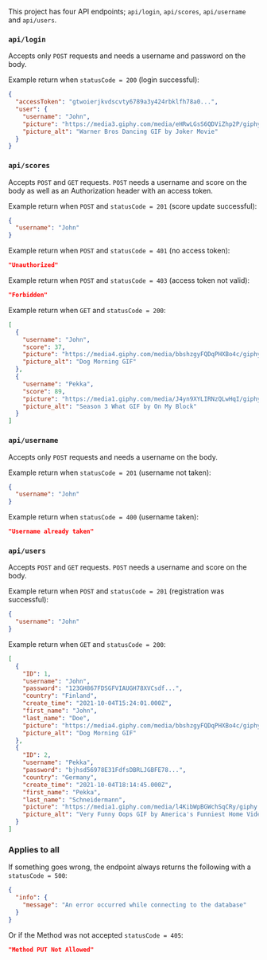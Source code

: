 This project has four API endpoints; `api/login`, `api/scores`, `api/username` and `api/users`.

### `api/login`

Accepts only `POST` requests and needs a username and password on the body.

Example return when `statusCode = 200` (login successful):

```json
{
  "accessToken": "gtwoierjkvdscvty6789a3y424rbklfh78a0...",
  "user": {
    "username": "John",
    "picture": "https://media3.giphy.com/media/eHRwLGsS6QDViZhp2P/giphy.gif...",
    "picture_alt": "Warner Bros Dancing GIF by Joker Movie"
  }
}
```

### `api/scores`

Accepts `POST` and `GET` requests. `POST` needs a username and score on the body as well as an Authorization header with
an access token.

Example return when `POST` and `statusCode = 201` (score update successful):

```json
{
  "username": "John"
}
```

Example return when `POST` and `statusCode = 401` (no access token):

```json
"Unauthorized"
```

Example return when `POST` and `statusCode = 403` (access token not valid):

```json
"Forbidden"
```

Example return when `GET` and `statusCode = 200`:

```json
[
  {
    "username": "John",
    "score": 37,
    "picture": "https://media4.giphy.com/media/bbshzgyFQDqPHXBo4c/giphy.gif...",
    "picture_alt": "Dog Morning GIF"
  },
  {
    "username": "Pekka",
    "score": 89,
    "picture": "https://media1.giphy.com/media/J4yn9XYLIRNzQLwHqI/giphy.gif...",
    "picture_alt": "Season 3 What GIF by On My Block"
  }
]
```

### `api/username`

Accepts only `POST` requests and needs a username on the body.

Example return when `statusCode = 201` (username not taken):

```json
{
  "username": "John"
}
```

Example return when `statusCode = 400` (username taken):

```json
"Username already taken"
```

### `api/users`

Accepts `POST` and `GET` requests. `POST` needs a username and score on the body.

Example return when `POST` and `statusCode = 201` (registration was successful):

```json
{
  "username": "John"
}
```

Example return when `GET` and `statusCode = 200`:

```json
[
  {
    "ID": 1,
    "username": "John",
    "password": "123GH867FDSGFVIAUGH78XVCsdf...",
    "country": "Finland",
    "create_time": "2021-10-04T15:24:01.000Z",
    "first_name": "John",
    "last_name": "Doe",
    "picture": "https://media4.giphy.com/media/bbshzgyFQDqPHXBo4c/giphy.gif...",
    "picture_alt": "Dog Morning GIF"
  },
  {
    "ID": 2,
    "username": "Pekka",
    "password": "bjhsd56978E31FdfsDBRLJGBFE78...",
    "country": "Germany",
    "create_time": "2021-10-04T18:14:45.000Z",
    "first_name": "Pekka",
    "last_name": "Schneidermann",
    "picture": "https://media1.giphy.com/media/l4KibWpBGWchSqCRy/giphy.gif...",
    "picture_alt": "Very Funny Oops GIF by America's Funniest Home Videos"
  }
]
```

### Applies to all

If something goes wrong, the endpoint always returns the following with a `statusCode = 500`:

```json
{
  "info": {
    "message": "An error occurred while connecting to the database"
  }
}
```

Or if the Method was not accepted `statusCode = 405`:

```json
"Method PUT Not Allowed"
```